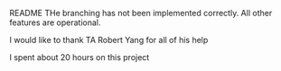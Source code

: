 
README
 THe branching has not been implemented correctly. All other features are operational.

 I would like to thank TA Robert Yang for all of his help

 I spent about 20 hours on this project